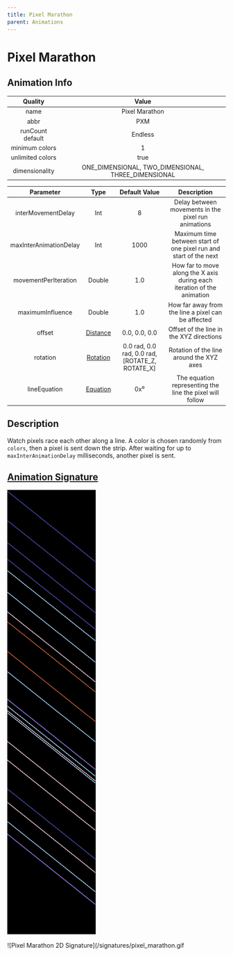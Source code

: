 ```yaml
---
title: Pixel Marathon
parent: Animations
---
```


<!-- THIS FILE IS AUTOMATICALLY GENERATED -->
<!-- MAKE CHANGES TO THE AnimationInfo INSTANCE ASSOCIATED WITH THIS ANIMATION -->

# Pixel Marathon

## Animation Info

|Quality|Value|
|:-:|:-:|
|name|Pixel Marathon|
|abbr|PXM|
|runCount default|Endless|
|minimum colors|1|
|unlimited colors|true|
|dimensionality|ONE_DIMENSIONAL, TWO_DIMENSIONAL, THREE_DIMENSIONAL|

|Parameter|Type|Default Value|Description|
|:-:|:-:|:-:|:-:|
|interMovementDelay|Int|8|Delay between movements in the pixel run animations|
|maxInterAnimationDelay|Int|1000|Maximum time between start of one pixel run and start of the next|
|movementPerIteration|Double|1.0|How far to move along the X axis during each iteration of the animation|
|maximumInfluence|Double|1.0|How far away from the line a pixel can be affected|
|offset|[Distance](/core/new-animations.html#distance)|0.0, 0.0, 0.0|Offset of the line in the XYZ directions|
|rotation|[Rotation](/core/new-animations.html#rotation)|0.0 rad, 0.0 rad, 0.0 rad, [ROTATE_Z, ROTATE_X]|Rotation of the line around the XYZ axes|
|lineEquation|[Equation](/core/new-animations.html#equation)|0x⁰|The equation representing the line the pixel will follow|

## Description
Watch pixels race each other along a line.
A color is chosen randomly from `colors`, then a pixel is sent down the strip.
After waiting for up to `maxInterAnimationDelay` milliseconds, another pixel is sent.

## [Animation Signature](Animation-Signatures)
![Pixel Marathon Signature](/signatures/pixel_marathon.png)

![Pixel Marathon 2D Signature](/signatures/pixel_marathon.gif

